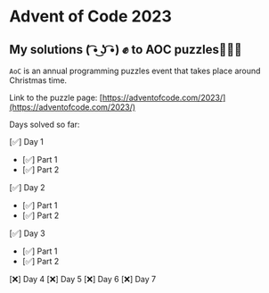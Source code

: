 # Advent of Code 2023

## My solutions ( ͡• ͜ʖ ͡•) ✊ to AOC puzzles🎄🎄🎄

`AoC` is an annual programming puzzles event that takes place around Christmas time.

Link to the puzzle page: [https://adventofcode.com/2023/](https://adventofcode.com/2023/)

Days solved so far:

[✅] Day 1

- [✅] Part 1
- [✅] Part 2

[✅] Day 2

- [✅] Part 1
- [✅] Part 2

[✅] Day 3

- [✅] Part 1
- [✅] Part 2

[❌] Day 4
[❌] Day 5
[❌] Day 6
[❌] Day 7
